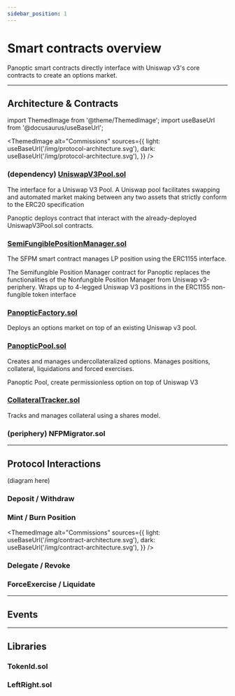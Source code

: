 ```yaml
---
sidebar_position: 1
---
```

# Smart contracts overview
Panoptic smart contracts directly interface with Uniswap v3's core contracts to create an options market.

---

## Architecture & Contracts

import ThemedImage from '@theme/ThemedImage';
import useBaseUrl from '@docusaurus/useBaseUrl';

<ThemedImage
  alt="Commissions"
  sources={{
    light: useBaseUrl('/img/protocol-architecture.svg'),
    dark: useBaseUrl('/img/protocol-architecture.svg'),
  }}
/>




### (dependency) [UniswapV3Pool.sol](https://docs.uniswap.org/protocol/reference/core/UniswapV3Pool)
The interface for a Uniswap V3 Pool. A Uniswap pool facilitates swapping and automated market making between any two assets that strictly conform to the ERC20 specification

Panoptic deploys contract that interact with the already-deployed UniswapV3Pool.sol contracts.

### [SemiFungiblePositionManager.sol](/docs/developers/semifungiblepositionmanager)
The SFPM smart contract manages LP position using the ERC1155 interface.

The Semifungible Position Manager contract for Panoptic replaces the functionalities of the Nonfungible Position Manager from Uniswap v3-periphery. Wraps up to 4-legged Uniswap V3 positions in the ERC1155 non-fungible token interface


### [PanopticFactory.sol](/docs/developers/panopticfactory)
Deploys an options market on top of an existing Uniswap v3 pool.


### [PanopticPool.sol](/docs/developers/panopticpool)
Creates and manages undercollateralized options. Manages positions, collateral, liquidations and forced exercises.

Panoptic Pool, create permissionless option on top of Uniswap V3


### [CollateralTracker.sol](/docs/developers/collateral-tracker)
Tracks and manages collateral using a shares model.

### (periphery) NFPMigrator.sol

---


## Protocol Interactions

(diagram here)

### Deposit / Withdraw

### Mint / Burn Position

<ThemedImage
  alt="Commissions"
  sources={{
    light: useBaseUrl('/img/contract-architecture.svg'),
    dark: useBaseUrl('/img/contract-architecture.svg'),
  }}
/>


### Delegate / Revoke

### ForceExercise / Liquidate


---

## Events



---

## Libraries

### TokenId.sol

### LeftRight.sol

